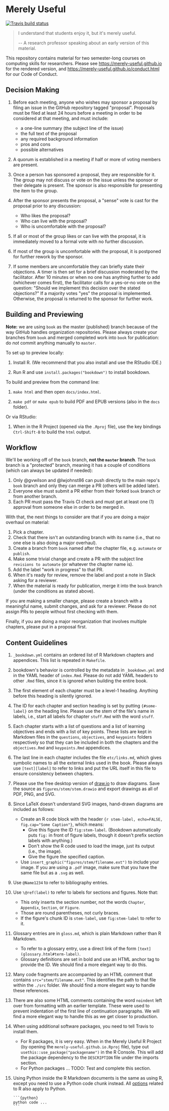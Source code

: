 # Merely Useful

<!-- badges: start -->
[![Travis build status](https://travis-ci.org/merely-useful/merely-useful.github.io.svg?branch=master)](https://travis-ci.org/merely-useful/merely-useful.github.io)
<!-- badges: end -->

> I understand that students enjoy it, but it's merely useful.
>
> -- A research professor speaking about an early version of this material.

This repository contains material for two semester-long courses on computing skills for researchers.
Please see <https://merely-useful.github.io> for the rendered version,
and <https://merely-useful.github.io/conduct.html> for our Code of Conduct.

## Decision Making

1.  Before each meeting, anyone who wishes may sponsor a proposal by filing an issue in the GitHub repository tagged "proposal".
    Proposals must be filed at least 24 hours before a meeting in order to be considered at that meeting, and must include:
    -   a one-line summary (the subject line of the issue)
    -   the full text of the proposal
    -   any required background information
    -   pros and cons
    -   possible alternatives

2.  A quorum is established in a meeting if half or more of voting members are present.

3.  Once a person has sponsored a proposal, they are responsible for it.
    The group may not discuss or vote on the issue unless the sponsor or their delegate is present.
    The sponsor is also responsible for presenting the item to the group.

4.  After the sponsor presents the proposal, a "sense" vote is cast for the proposal prior to any discussion:
    -   Who likes the proposal?
    -   Who can live with the proposal?
    -   Who is uncomfortable with the proposal?

5.  If all or most of the group likes or can live with the proposal, it is immediately moved to a formal vote with no further discussion.

6.  If most of the group is uncomfortable with the proposal, it is postponed for further rework by the sponsor.

7.  If some members are uncomfortable they can briefly state their objections.
    A timer is then set for a brief discussion moderated by the facilitator.
    After 10 minutes or when no one has anything further to add (whichever comes first),
    the facilitator calls for a yes-or-no vote on the question:
    "Should we implement this decision over the stated objections?"
    If a majority votes "yes" the proposal is implemented.
    Otherwise, the proposal is returned to the sponsor for further work.

## Building and Previewing

**Note:** we are using `book` as the master (published) branch because of the way GitHub handles organization repositories.
Please always create your branches from `book` and merged completed work into `book` for publication:
do *not* commit anything manually to `master`.

To set up to preview locally:

1.  Install R.
    (We recommend that you also install and use the RStudio IDE.)

1.  Run R and use `install.packages("bookdown")` to install bookdown.

To build and preview from the command line:

1.  `make html` and then open `docs/index.html`.

1.  `make pdf` or `make epub` to build PDF and EPUB versions (also in the `docs` folder).

Or via RStudio:

1. When in the R Project (opened via the `.Rproj` file), use the key bindings `Ctrl-Shift-B` to build the `html` output.

## Workflow

We'll be working off of the `book` branch, **not the `master` branch**. The
`book` branch is a "protected" branch, meaning it has a couple of conditions
(which can always be updated if needed):

1. Only @gvwilson and @lwjohnst86 can push directly to the main repo's `book` branch and only they can merge a PR (others will be added later).
2. Everyone else must submit a PR either from their forked `book` branch or from another branch.
3. Each PR must pass the Travis CI check and must get at least one (1) approval from someone else in order to be merged in.

With that, the next things to consider are that if you are doing a major overhaul on material:

1.  Pick a chapter.
2.  Check that there isn't an outstanding branch with its name (i.e., that no one else is also doing a major overhaul).
3.  Create a branch from `book` named after the chapter file, e.g. `automate` or `publish`.
4.  Make some trivial change and create a PR with the subject line `revisions to automate` (or whatever the chapter name is).
5.  Add the label "work in progress" to that PR.
6.  When it's ready for review, remove the label and post a note in Slack asking for a reviewer.
7.  When the material is ready for publication, merge it into the `book` branch (under the conditions as stated above).

If you are making a smaller change, please create a branch with a meaningful name, submit changes, and ask for a reviewer.
Please do not assign PRs to people without first checking with them.

Finally, if you are doing a major reorganization that involves multiple chapters, please put in a proposal first.

## Content Guidelines

1.  `_bookdown.yml` contains an ordered list of R Markdown chapters and appendices.
    This list is repeated in `Makefile`.

1.  bookdown's behavior is controlled by the metadata in `_bookdown.yml` and in the YAML header of `index.Rmd`.
    Please do not add YAML headers to other `.Rmd` files, since it is ignored when building the entire book.

1.  The first element of each chapter must be a level-1 heading.
    Anything before this heading is silently ignored.

1.  The ID for each chapter and section heading is set by putting `{#some-label}` on the heading line.
    Please use the stem of the file's name in labels, i.e., start all labels for chapter `stuff.Rmd` with the word `stuff`.

1.  Each chapter starts with a list of questions and a list of learning objectives and ends with a list of key points.
    These lists are kept in Markdown files in the `questions`, `objectives`, and `keypoints` folders respectively
    so that they can be included in both the chapters and the `objectives.Rmd` and `keypoints.Rmd` appendices.

1.  The last line in each chapter includes the file `etc/links.md`, which gives symbolic names to all the external links used in the book.
    Please always use `[text][label]` to refer to links and put the URL itself in this file to ensure consistency between chapters.

1.  Please use the free desktop version of [draw.io](https://www.draw.io/) to draw diagrams.
    Save the source as `figures/stem/stem.drawio` and export drawings as all of PDF, PNG, and SVG.

1.  Since LaTeX doesn't understand SVG images, hand-drawn diagrams are included as follows:
    -   Create an R code block with the header `{r stem-label, echo=FALSE, fig.cap="Some Caption"}`, which means:
        -   Give this figure the ID `fig:stem-label`.
            (Bookdown automatically puts `fig:` in front of figure labels,
            though it doesn't prefix section labels with anything.)
        -   Don't show the R code used to load the image, just its output (i.e., the image).
        -   Give the figure the specified caption.
    -   Use `insert_graphic("figures/stem/filename.ext")` to include your image. If you are using a `.pdf` image, make sure that you have the same file but as a `.svg` as well. 

1.  Use `@Name1234` to refer to bibliography entries.

1.  Use `\@ref(label)` to refer to labels for sections and figures.
    Note that:
    -   This only inserts the section number, not the words `Chapter`, `Appendix`, `Section`, or `Figure`.
    -   Those are round parentheses, not curly braces.
    -   If the figure's chunk ID is `stem-label`, use `fig:stem-label` to refer to it.

1.  Glossary entries are in `gloss.md`, which is plain Markdown rather than R Markdown.
    -   To refer to a glossary entry, use a direct link of the form `[text](glossary.html#term-label)`.
    -   Glossary definitions are set in bold and use an HTML anchor tag to provide the ID.
        We should find a more elegant way to do this.

1.  Many code fragments are accompanied by an HTML comment that contains `src="stem/filename.ext"`.
    This identifies the path to that file within the `./src` folder.
    We should find a more elegant way to handle these references.

1.  There are also some HTML comments containing the word `noindent` left over from formatting with an earlier template.
    These were used to prevent indentation of the first line of continuation paragraphs.
    We will find a more elegant way to handle this as we get closer to production.

1.  When using additional software packages, you need to tell Travis to install
    them. 
    -   For R packages, it is very easy. When in the Merely Useful R Project (by
        opening the `merely-useful.github.io.Rproj` file), type out
        `usethis::use_package("packagename")` in the R Console. This will add 
        the package dependency to the `DESCRIPTION` file under the imports section.
    -  For Python packages ... TODO: Test and complete this section.
    
1.  Using Python inside the R Markdown documents is the same as using R, except 
    you need to use a Python code chunk instead. All [options](https://www.rstudio.com/wp-content/uploads/2015/03/rmarkdown-reference.pdf) 
    related to R also apply to Python.
    
        ```{python}
        python code ...
        ```
